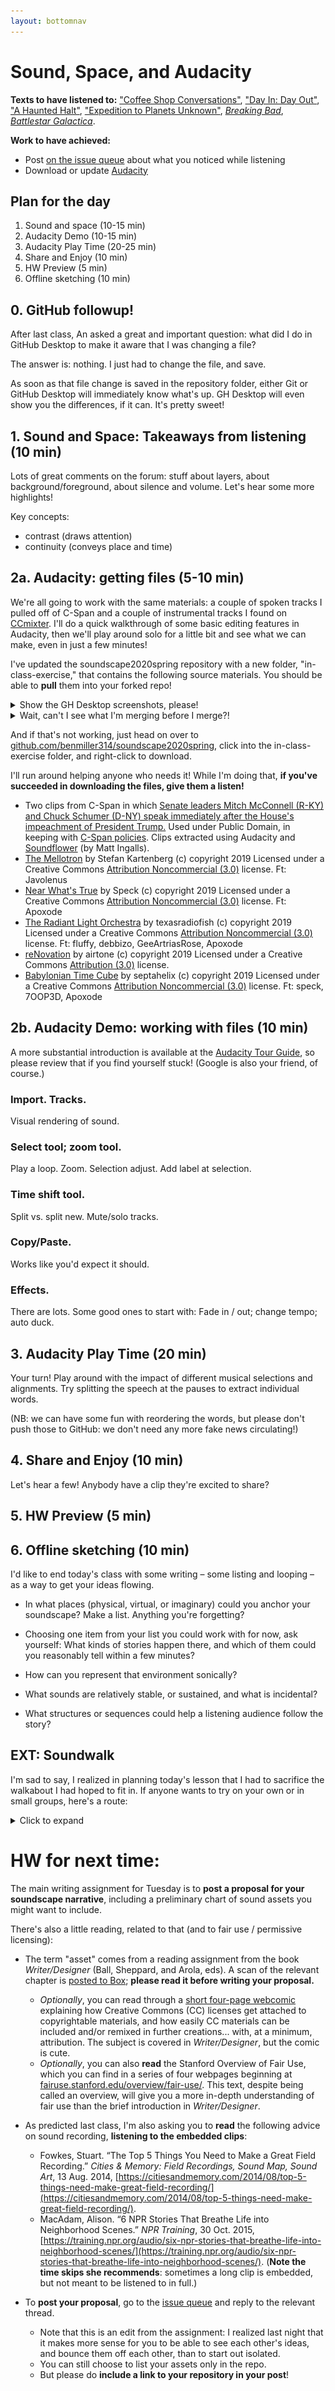 ```yaml
---
layout: bottomnav
---
```


# Sound, Space, and Audacity

**Texts to have listened to:** ["Coffee Shop Conversations"](http://dmap.pitt.edu/node/248), ["Day In: Day Out"](http://dmap.pitt.edu/node/177), ["A Haunted Halt"](http://dmap.pitt.edu/node/295), ["Expedition to Planets Unknown"](http://dmap.pitt.edu/node/178), _[Breaking Bad]({{site.github.baseurl}}/assets/sound/bb-pilot-opening.mp3)_, _[Battlestar Galactica]({{site.github.baseurl}}/assets/sound/bg-pilot-opening.mp3)_.

**Work to have achieved:**

* Post [on the issue queue]({{site.github.issues_url}}/2) about what you noticed while listening
* Download or update [Audacity](https://www.audacityteam.org/download/)

## Plan for the day

1. Sound and space (10-15 min)
2. Audacity Demo (10-15 min)
3. Audacity Play Time (20-25 min) <!-- needs at least 30 -->
4. Share and Enjoy (10 min)
5. HW Preview (5 min)
6. Offline sketching (10 min) <!-- we ended up having only five minutes. Ten would, yes, be better -->

## 0. GitHub followup!
After last class, An asked a great and important question: what did I do in GitHub Desktop to make it aware that I was changing a file?

The answer is: nothing. I just had to change the file, and save.

As soon as that file change is saved in the repository folder, either Git or GitHub Desktop will immediately know what's up. GH Desktop will even show you the differences, if it can. It's pretty sweet!


## 1. Sound and Space: Takeaways from listening (10 min) <!-- aim to end by 2:45...?-->
<!--_notes from forum posts will go here in the morning_

<!-- Be sure to talk about layers within the clips: how might you group the sounds you heard? -->

Lots of great comments on the forum: stuff about layers, about background/foreground, about silence and volume. Let's hear some more highlights!

Key concepts:
* contrast (draws attention)
* continuity (conveys place and time)


## 2a. Audacity: getting files (5-10 min)

We're all going to work with the same materials: a couple of spoken tracks I pulled off of C-Span and a couple of instrumental tracks I found on [CCmixter](http://dig.ccmixter.org/). I'll do a quick walkthrough of some basic editing features in Audacity, then we'll play around solo for a little bit and see what we can make, even in just a few minutes!

I've updated the soundscape2020spring repository with a new folder, "in-class-exercise," that contains the following source materials. You should be able to **pull** them into your forked repo!

<details>
<summary>Show the GH Desktop screenshots, please!</summary>
<ol>
  <li><figure><img src="../assets/img/gh-desktop--merge-upstream-master-1.png" alt="select the branch menu" /></figure></li>
  <li><figure><img src="../assets/img/gh-desktop--merge-upstream-master-2.png" alt="choose a branch to merge into master" /></figure></li>
  <li><figure><img src="../assets/img/gh-desktop--merge-upstream-master-3.png" alt="choose the upstream/master branch" /></figure></li>
</ol>
</details>

<details>
<summary>Wait, can't I see what I'm merging before I merge?!</summary>

Good point! Weirdly, GH Desktop doesn't seem to be letting me. But you can also do this operation on the GitHub website, which will include a preview:

<ol>
  <li><figure><img src="../assets/img/gh-website--merge-upstream-master-1.png" alt="select the branch menu" /></figure></li>
  <li><figure><img src="../assets/img/gh-website--merge-upstream-master-2.png" alt="choose a branch to merge into master" /></figure></li>
  <li><figure><img src="../assets/img/gh-website--merge-upstream-master-3.png" alt="choose the upstream/master branch" /></figure></li>
</ol>
</details>

And if that's not working, just head on over to [github.com/benmiller314/soundscape2020spring](https://github.com/benmiller314/soundscape2020spring), click into the in-class-exercise folder, and right-click to download.

<div class="alert alert-success">
I'll run around helping anyone who needs it! While I'm doing that, <strong>if you've succeeded in downloading the files, give them a listen!</strong>
</div>

* <div class="attribution-block">Two clips from C-Span in which <a href="https://www.c-span.org/video/?c4840911/senate-leaders-speak-house-impeaches-president-trump">Senate leaders Mitch McConnell (R-KY) and Chuck Schumer (D-NY) speak immediately after the House's impeachment of President Trump.</a> Used under Public Domain, in keeping with <a href="https://www.c-span.org/about/copyrightsAndLicensing/">C-Span policies</a>. Clips extracted using Audacity and <a href="https://github.com/mattingalls/Soundflower">Soundflower</a> (by Matt Ingalls).</div>

* <div class="attribution-block"><a href="http://dig.ccmixter.org/files/JeffSpeed68/60519">The Mellotron</a> by Stefan Kartenberg (c) copyright 2019 Licensed under a Creative Commons <a href="http://creativecommons.org/licenses/by-nc/3.0/">Attribution Noncommercial  (3.0)</a> license. Ft: Javolenus</div>

* <div class="attribution-block"><a href="http://dig.ccmixter.org/files/speck/60468">Near What's True</a> by Speck (c) copyright 2019 Licensed under a Creative Commons <a href="http://creativecommons.org/licenses/by-nc/3.0/">Attribution Noncommercial  (3.0)</a> license. Ft: Apoxode</div>

* <div class="attribution-block"><a href="http://dig.ccmixter.org/files/texasradiofish/60632">The Radiant Light Orchestra</a> by texasradiofish (c) copyright 2019 Licensed under a Creative Commons <a href="http://creativecommons.org/licenses/by-nc/3.0/">Attribution Noncommercial  (3.0)</a> license. Ft: fluffy, debbizo, GeeArtriasRose, Apoxode</div>

* <div class="attribution-block"><a href="http://dig.ccmixter.org/files/airtone/60674">reNovation</a> by airtone (c) copyright 2019 Licensed under a Creative Commons <a href="http://creativecommons.org/licenses/by/3.0/">Attribution (3.0)</a> license. </div>

* <div class="attribution-block"><a href="http://dig.ccmixter.org/files/septahelix/60779">Babylonian Time Cube</a> by septahelix (c) copyright 2019 Licensed under a Creative Commons <a href="http://creativecommons.org/licenses/by-nc/3.0/">Attribution Noncommercial  (3.0)</a> license. Ft: speck, 7OOP3D, Apoxode</div>

## 2b. Audacity Demo: working with files (10 min)

<div class="alert alert-info">
A more substantial introduction is available at the <a href="http://manual.audacityteam.org/man/audacity_tour_guide.html">Audacity Tour Guide</a>, so please review that if you find yourself stuck! (Google is also your friend, of course.)
</div>

### Import. Tracks.
Visual rendering of sound.

### Select tool; zoom tool.
Play a loop. Zoom. Selection adjust. Add label at selection.

### Time shift tool.
Split vs. split new. Mute/solo tracks.

### Copy/Paste.
Works like you'd expect it should.

### Effects.
There are lots. Some good ones to start with: Fade in / out; change tempo; auto duck.

## 3. Audacity Play Time (20 min)

Your turn! Play around with the impact of different musical selections and alignments. Try splitting the speech at the pauses to extract individual words.

(NB: we can have some fun with reordering the words, but please don't push those to GitHub: we don't need any more fake news circulating!)


## 4. Share and Enjoy (10 min)

Let's hear a few! Anybody have a clip they're excited to share?

## 5. HW Preview (5 min)

## 6. Offline sketching (10 min)
I'd like to end today's class with some writing – some listing and looping – as a way to get your ideas flowing.

- In what places (physical, virtual, or imaginary) could you anchor your soundscape? Make a list. Anything you're forgetting?

- Choosing one item from your list you could work with for now, ask yourself: What kinds of stories happen there, and which of them could you reasonably tell within a few minutes?

- How can you represent that environment sonically?

- What sounds are relatively stable, or sustained, and what is incidental?

- What structures or sequences could help a listening audience follow the story?

## EXT: Soundwalk
I'm sad to say, I realized in planning today's lesson that I had to sacrifice the walkabout I had hoped to fit in. If anyone wants to try on your own or in small groups, here's a route:

<details>
<summary>Click to expand</summary>
<ol>
<li>From this room, walk around to the either stairwell by the elevators. They go up. Linger for a minute or so, then go down to floor two.</li>
<li>Circle around the second floor to the central corridor, and near the bathroom take the winding stairs down in to the Common room. Linger again.</li>
<li>Walk out toward the Heinz Chapel, across the grass, and into the chapel itself. Sit in the pews.</li>
<li>Exit the chapel and walk along Bellefield to Forbes Avenue. Cross and make a left, walking down to the fountain in front of the Carnegie Museum of Art.</li>
<li>Enter the museum, and look at the menu for the cafe for a while. Order something, if you want.</li>
<li>Step back outside, walking down Forbes toward Hillman Library, but stop at the first bus stop you meet until a bus arrives and departs.</li>
<li>Cross the street toward the Cathedral, and go past the Stephen Foster archive to the Cathedral. You'll enter on the basement, near the Cafe.</li>
<li>Listen near the elevators for a while. Then go home (or to another preferred destination) and write about what you heard.</li>
</ol>
</details>

# HW for next time:
<div class="alert alert-success">
The main writing assignment for Tuesday is to <strong>post a proposal for your soundscape narrative</strong>, including a preliminary chart of sound assets you might want to include.
</div>

There's also a little reading, related to that (and to fair use / permissive licensing):

* The term "asset" comes from a reading assignment from the book _Writer/Designer_ (Ball, Sheppard, and Arola, eds). A scan of the relevant chapter is <a title="not posted to preserve the limited distribution that helps justify my fair use claim (as does my colorless copy and the limited amount copied, relative to the book)" href="https://pitt.box.com/s/xovvpta4x2tq1cs9ywr61d2g1udka8m5
">posted to Box</a>; **please read it before writing your proposal.**
   - _Optionally_, you can read through a [short four-page webcomic](https://wiki.creativecommons.org/wiki/Howitworks_Comic1) explaining how Creative Commons (CC) licenses get attached to copyrightable materials, and how easily CC materials can be included and/or remixed in further creations... with, at a minimum, attribution. The subject is covered in _Writer/Designer_, but the comic is cute.
   - _Optionally_, you can also **read** the Stanford Overview of Fair Use, which you can find in a series of four webpages beginning at [fairuse.stanford.edu/overview/fair-use/](https://fairuse.stanford.edu/overview/fair-use/). This text, despite being called an overview, will give you a more in-depth understanding of fair use than the brief introduction in _Writer/Designer_.

* As predicted last class, I'm also asking you to **read** the following advice on sound recording, **listening to the embedded clips**:
  - Fowkes, Stuart. “The Top 5 Things You Need to Make a Great Field Recording.” *Cities & Memory: Field Recordings, Sound Map, Sound Art*, 13 Aug. 2014, [https://citiesandmemory.com/2014/08/top-5-things-need-make-great-field-recording/](https://citiesandmemory.com/2014/08/top-5-things-need-make-great-field-recording/).
  - MacAdam, Alison. “6 NPR Stories That Breathe Life into Neighborhood Scenes.” *NPR Training*, 30 Oct. 2015, [https://training.npr.org/audio/six-npr-stories-that-breathe-life-into-neighborhood-scenes/](https://training.npr.org/audio/six-npr-stories-that-breathe-life-into-neighborhood-scenes/). (**Note the time skips she recommends**: sometimes a long clip is embedded, but not meant to be listened to in full.)

* To **post your proposal**, go to the [issue queue]({{site.github.issues_url}}) and reply to the relevant thread.
   - Note that this is an edit from the assignment: I realized last night that it makes more sense for you to be able to see each other's ideas, and bounce them off each other, than to start out isolated.
   - You can still choose to list your assets only in the repo.
   - But please do **include a link to your repository in your post**!
